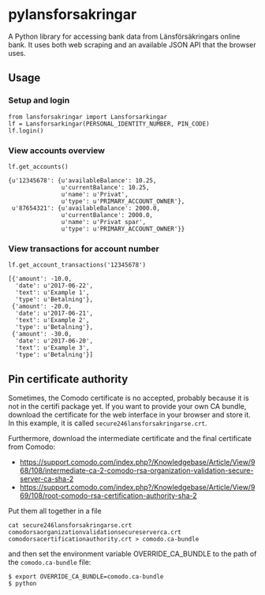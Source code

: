 # pylansforsakringar

A Python library for accessing bank data from Länsförsäkringars online bank. It uses both web scraping and an available JSON API that the browser uses.

## Usage

### Setup and login

```
from lansforsakringar import Lansforsarkingar
lf = Lansforsarkingar(PERSONAL_IDENTITY_NUMBER, PIN_CODE)
lf.login()
```

### View accounts overview

```
lf.get_accounts()

{u'12345678': {u'availableBalance': 10.25,
               u'currentBalance': 10.25,
               u'name': u'Privat',
               u'type': u'PRIMARY_ACCOUNT_OWNER'},
 u'87654321': {u'availableBalance': 2000.0,
               u'currentBalance': 2000.0,
               u'name': u'Privat spar',
               u'type': u'PRIMARY_ACCOUNT_OWNER'}}
```

### View transactions for account number

```
lf.get_account_transactions('12345678')

[{'amount': -10.0,
  'date': u'2017-06-22',
  'text': u'Example 1',
  'type': u'Betalning'},
 {'amount': -20.0,
  'date': u'2017-06-21',
  'text': u'Example 2',
  'type': u'Betalning'},
 {'amount': -30.0,
  'date': u'2017-06-20',
  'text': u'Example 3',
  'type': u'Betalning'}]
```

## Pin certificate authority
Sometimes, the Comodo certificate is no accepted, probably because it is not in the certifi package yet. If you want to provide your own CA bundle, download the certificate for the web interface in your browser and store it. In this example, it is called `secure246lansforsakringarse.crt`.

Furthermore, download the intermediate certificate and the final certificate from Comodo:
* https://support.comodo.com/index.php?/Knowledgebase/Article/View/968/108/intermediate-ca-2-comodo-rsa-organization-validation-secure-server-ca-sha-2
* https://support.comodo.com/index.php?/Knowledgebase/Article/View/969/108/root-comodo-rsa-certification-authority-sha-2

Put them all together in a file
```
cat secure246lansforsakringarse.crt comodorsaorganizationvalidationsecureserverca.crt comodorsacertificationauthority.crt > comodo.ca-bundle
```

and then set the environment variable OVERRIDE_CA_BUNDLE to the path of the `comodo.ca-bundle` file:
```
$ export OVERRIDE_CA_BUNDLE=comodo.ca-bundle
$ python
```
